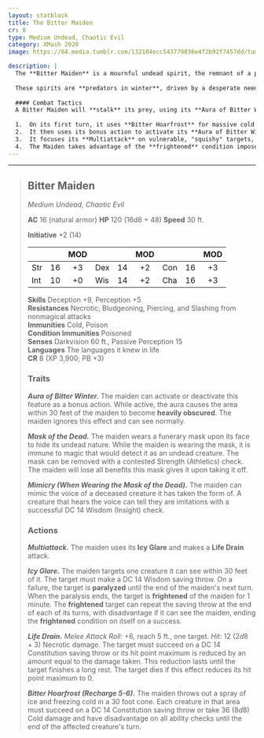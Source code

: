 ```yaml
---
layout: statblock
title: The Bitter Maiden
cr: 8
type: Medium Undead, Chaotic Evil
category: XMash 2020
image: https://64.media.tumblr.com/132104ecc543779836e4f2b92f7457dd/tumblr_p7cmyqQf0c1rgpwzko1_1280.jpg

description: |
  The **Bitter Maiden** is a mournful undead spirit, the remnant of a person whose melancholy and grief caused them to return to the living world after their death. They often take the form of their living self, but wear a **white porcelain mask** decorated with funerary offerings to hide the hideous, decaying husk underneath.
  
  These spirits are **predators in winter**, driven by a desperate need for warmth in death. They hunt lonely souls, especially those who have experienced emotional loss or are traveling alone during a cold storm. If the mask is removed, the maiden loses its composure and its defensive benefits, flying into a jealous rage to reclaim it.
  
  #### Combat Tactics
  A Bitter Maiden will **stalk** its prey, using its **Aura of Bitter Winter** to heavily obscure the area (while it can see normally) before striking.
  
  1.  On its first turn, it uses **Bitter Hoarfrost** for massive cold damage and to impose disadvantage on ability checks.
  2.  It then uses its bonus action to activate its **Aura of Bitter Winter** to obscure the area.
  3.  It focuses its **Multiattack** on vulnerable, "squishy" targets, using **Icy Glare** to **Paralyze** the target, followed by a **Life Drain** attack to reduce the victim's hit point maximum.
  4.  The Maiden takes advantage of the **frightened** condition imposed by *Icy Glare* to discourage opponents from chasing it.
---
```


___
> ## Bitter Maiden
> *Medium Undead, Chaotic Evil*
> 
> **AC** 16 (natural armor) **HP** 120 (16d8 + 48) **Speed** 30 ft.
> 
> **Initiative** +2 (14)
>
> | | | MOD | | | MOD | | | MOD |
> |:--|:-:|:----:|:--|:-:|:----:|:--|:-:|:----:|
> |Str| 16| +3 |Dex| 14| +2 |Con| 16| +3 |
> |Int| 10| +0 |Wis| 14| +2 |Cha| 16| +3 |
>
> **Skills** Deception +9, Perception +5  
> **Resistances** Necrotic; Bludgeoning, Piercing, and Slashing from nonmagical attacks  
> **Immunities** Cold, Poison  
> **Condition Immunities** Poisoned  
> **Senses** Darkvision 60 ft., Passive Perception 15  
> **Languages** The languages it knew in life  
> **CR** 8 (XP 3,900; PB +3)
>
> ### Traits
>
> ***Aura of Bitter Winter.*** The maiden can activate or deactivate this feature as a bonus action. While active, the aura causes the area within 30 feet of the maiden to become **heavily obscured**. The maiden ignores this effect and can see normally.
>
> ***Mask of the Dead.*** The maiden wears a funerary mask upon its face to hide its undead nature. While the maiden is wearing the mask, it is immune to magic that would detect it as an undead creature. The mask can be removed with a contested Strength (Athletics) check. The maiden will lose all benefits this mask gives it upon taking it off.
>
> ***Mimicry (When Wearing the Mask of the Dead).*** The maiden can mimic the voice of a deceased creature it has taken the form of. A creature that hears the voice can tell they are imitations with a successful DC 14 Wisdom (Insight) check.
>
> ### Actions
>
> ***Multiattack.*** The maiden uses its **Icy Glare** and makes a **Life Drain** attack.
>
> ***Icy Glare.*** The maiden targets one creature it can see within 30 feet of it. The target must make a DC 14 Wisdom saving throw. On a failure, the target is **paralyzed** until the end of the maiden's next turn. When the paralysis ends, the target is **frightened** of the maiden for 1 minute. The **frightened** target can repeat the saving throw at the end of each of its turns, with disadvantage if it can see the maiden, ending the **frightened** condition on itself on a success.
>
> ***Life Drain.*** *Melee Attack Roll:* +6, reach 5 ft., one target. *Hit:* 12 ($2d8 + 3$) Necrotic damage. The target must succeed on a DC 14 Constitution saving throw or its hit point maximum is reduced by an amount equal to the damage taken. This reduction lasts until the target finishes a long rest. The target dies if this effect reduces its hit point maximum to 0.
>
> ***Bitter Hoarfrost (Recharge 5-6).*** The maiden throws out a spray of ice and freezing cold in a 30 foot cone. Each creature in that area must succeed on a DC 14 Constitution saving throw or take 36 ($8d8$) Cold damage and have disadvantage on all ability checks until the end of the affected creature's turn.